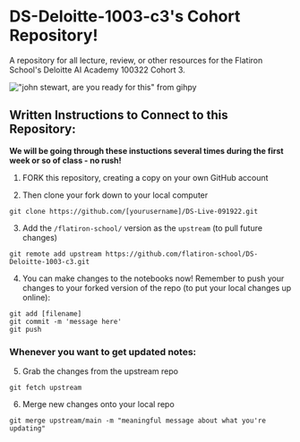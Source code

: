 

# DS-Deloitte-1003-c3's Cohort Repository!

A repository for all lecture, review, or other resources for the Flatiron School's Deloitte AI Academy 100322 Cohort 3.

!["john stewart, are you ready for this" from gihpy](https://media.giphy.com/media/12WPxqBJAwOuIM/giphy.gif)

## Written Instructions to Connect to this Repository:

**We will be going through these instuctions several times during the first week or so of class - no rush!**

1. FORK this repository, creating a copy on your own GitHub account

2. Then clone your fork down to your local computer
```
git clone https://github.com/[yourusername]/DS-Live-091922.git
```

3. Add the `/flatiron-school/` version as the `upstream` (to pull future changes)
```
git remote add upstream https://github.com/flatiron-school/DS-Deloitte-1003-c3.git
```

4. You can make changes to the notebooks now! Remember to push your changes to your forked version of the repo (to put your local changes up online):
```
git add [filename]
git commit -m 'message here'
git push
```

### Whenever you want to get updated notes:

5. Grab the changes from the upstream repo
```
git fetch upstream
```

6. Merge new changes onto your local repo
```
git merge upstream/main -m "meaningful message about what you're updating"
```

